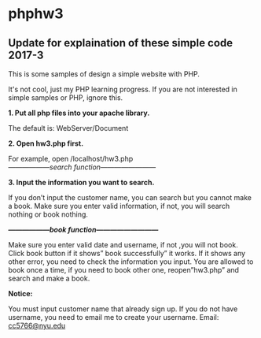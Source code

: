 # phphw3

## Update for explaination of these simple code 2017-3

This is some samples of design a simple website with PHP.

It's not cool, just my PHP learning progress. If you are not interested in simple samples or PHP, ignore this.



**1. Put all php files into your apache library.**

The default is: WebServer/Document

**2. Open hw3.php first.**

For example, open /localhost/hw3.php      
*——————search function————————*    

**3. Input the information you want to search.**    

If you don’t input the customer name, you can search but you cannot make a book.
Make sure you enter valid information, if not, you will search nothing or book nothing.

***——————book function—————————***   

Make sure you enter valid date and username, if not ,you will not book.
Click book button if it shows” book successfully” it works.
If it shows any other error, you need to check the information you input.
You are allowed to book once a time, if you need to book other one, reopen”hw3.php”
and search and make a book.

**Notice:**

You must input customer name that already sign up. If you do not have username, you
need to email me to create your username.
Email: cc5766@nyu.edu
